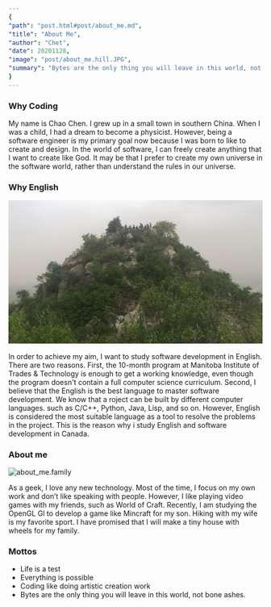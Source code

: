 ```yaml
---
{
"path": "post.html#post/about_me.md",
"title": "About Me",
"author": "Chet",
"date": 20201128,
"image": "post/about_me.hill.JPG",
"summary": "Bytes are the only thing you will leave in this world, not bone ashes."
}
---
```


<!-- ![about_me.hill](about_me.hill.JPG) -->

### Why Coding
My name is Chao Chen. I grew up in a small town in southern China. When I was a child, I had a dream to become a physicist. However, being a software engineer is my primary goal now because I was born to like to create and design. In the world of software, I can freely create anything that I want to create like God. It may be that I prefer to create my own universe in the software world, rather than understand the rules in our universe.

### Why English

![about_me.hillTop.JPG](about_me.hillTop.JPG)

In order to achieve my aim, I want to study software development in English. There are two reasons. First, the 10-month program at Manitoba Institute of Trades
& Technology is enough to get a working knowledge, even though the program doesn't contain a full computer science curriculum. Second, I believe that the English is the best language to master software development. We know that a roject can be built by different computer languages. such as C/C++, Python, Java, Lisp, and so on. However, English is considered the most suitable language as a tool to resolve the problems in the project. This is the reason why i study English and software development in Canada.

### About me

![about_me.family](about_me.family.jpg)

As a geek, I love any new technology. Most of the time, I focus on my own work and don’t like speaking with people. However, I like playing video games with my friends, such as World of Craft. Recently, I am studying the
OpenGL Gl to develop a game like Mincraft for my son. Hiking with my wife is my
favorite sport. I have promised that I will make a tiny house with wheels for my family.

### Mottos

- Life is a test
- Everything is possible
- Coding like doing artistic creation work
- Bytes are the only thing you will leave in this world, not bone ashes.



